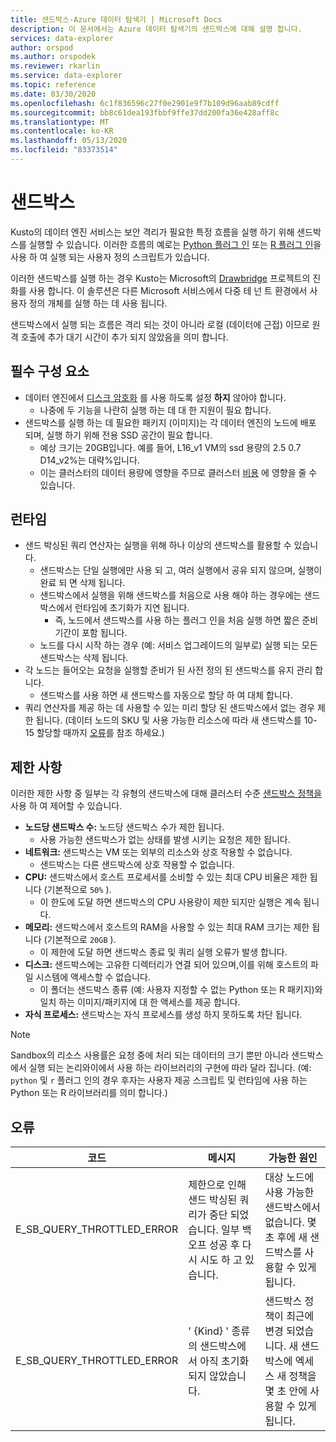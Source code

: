 ```yaml
---
title: 샌드박스-Azure 데이터 탐색기 | Microsoft Docs
description: 이 문서에서는 Azure 데이터 탐색기의 샌드박스에 대해 설명 합니다.
services: data-explorer
author: orspod
ms.author: orspodek
ms.reviewer: rkarlin
ms.service: data-explorer
ms.topic: reference
ms.date: 03/30/2020
ms.openlocfilehash: 6c1f836596c27f0e2901e9f7b109d96aab89cdff
ms.sourcegitcommit: bb8c61dea193fbbf9ffe37dd200fa36e428aff8c
ms.translationtype: MT
ms.contentlocale: ko-KR
ms.lasthandoff: 05/13/2020
ms.locfileid: "83373514"
---
```

# <a name="sandboxes"></a>샌드박스

Kusto의 데이터 엔진 서비스는 보안 격리가 필요한 특정 흐름을 실행 하기 위해 샌드박스를 실행할 수 있습니다.
이러한 흐름의 예로는 [Python 플러그 인](../query/pythonplugin.md) 또는 [R 플러그 인](../query/rplugin.md)을 사용 하 여 실행 되는 사용자 정의 스크립트가 있습니다.

이러한 샌드박스를 실행 하는 경우 Kusto는 Microsoft의 [Drawbridge](https://www.microsoft.com/research/project/drawbridge/) 프로젝트의 진화를 사용 합니다. 이 솔루션은 다른 Microsoft 서비스에서 다중 테 넌 트 환경에서 사용자 정의 개체를 실행 하는 데 사용 됩니다.

샌드박스에서 실행 되는 흐름은 격리 되는 것이 아니라 로컬 (데이터에 근접) 이므로 원격 호출에 추가 대기 시간이 추가 되지 않았음을 의미 합니다.

## <a name="prerequisites"></a>필수 구성 요소

* 데이터 엔진에서 [디스크 암호화](../../security.md#data-encryption) 를 사용 하도록 설정 **하지** 않아야 합니다.
  * 나중에 두 기능을 나란히 실행 하는 데 대 한 지원이 필요 합니다.
* 샌드박스를 실행 하는 데 필요한 패키지 (이미지)는 각 데이터 엔진의 노드에 배포 되며, 실행 하기 위해 전용 SSD 공간이 필요 합니다.
  * 예상 크기는 20GB입니다. 예를 들어, L16_v1 VM의 ssd 용량의 2.5 0.7 D14_v2%는 대략%입니다.
  * 이는 클러스터의 데이터 용량에 영향을 주므로 클러스터 [비용](https://azure.microsoft.com/pricing/details/data-explorer) 에 영향을 줄 수 있습니다.

## <a name="runtime"></a>런타임

* 샌드 박싱된 쿼리 연산자는 실행을 위해 하나 이상의 샌드박스를 활용할 수 있습니다.
  * 샌드박스는 단일 실행에만 사용 되 고, 여러 실행에서 공유 되지 않으며, 실행이 완료 되 면 삭제 됩니다.
  * 샌드박스에서 실행을 위해 샌드박스를 처음으로 사용 해야 하는 경우에는 샌드박스에서 런타임에 초기화가 지연 됩니다.
    * 즉, 노드에서 샌드박스를 사용 하는 플러그 인을 처음 실행 하면 짧은 준비 기간이 포함 됩니다.
  * 노드를 다시 시작 하는 경우 (예: 서비스 업그레이드의 일부로) 실행 되는 모든 샌드박스는 삭제 됩니다.
* 각 노드는 들어오는 요청을 실행할 준비가 된 사전 정의 된 샌드박스를 유지 관리 합니다.
  * 샌드박스를 사용 하면 새 샌드박스를 자동으로 할당 하 여 대체 합니다.
* 쿼리 연산자를 제공 하는 데 사용할 수 있는 미리 할당 된 샌드박스에서 없는 경우 제한 됩니다.
  (데이터 노드의 SKU 및 사용 가능한 리소스에 따라 새 샌드박스를 10-15 할당할 때까지 [오류](#errors)를 참조 하세요.)

## <a name="limitations"></a>제한 사항

이러한 제한 사항 중 일부는 각 유형의 샌드박스에 대해 클러스터 수준 [샌드박스 정책을](../management/sandboxpolicy.md)사용 하 여 제어할 수 있습니다.

* **노드당 샌드박스 수:** 노드당 샌드박스 수가 제한 됩니다.
  * 사용 가능한 샌드박스가 없는 상태를 발생 시키는 요청은 제한 됩니다.
* **네트워크:** 샌드박스는 VM 또는 외부의 리소스와 상호 작용할 수 없습니다.
  * 샌드박스는 다른 샌드박스에 상호 작용할 수 없습니다.
* **CPU:** 샌드박스에서 호스트 프로세서를 소비할 수 있는 최대 CPU 비율은 제한 됩니다 (기본적으로 `50%` ).
  * 이 한도에 도달 하면 샌드박스의 CPU 사용량이 제한 되지만 실행은 계속 됩니다.
* **메모리:** 샌드박스에서 호스트의 RAM을 사용할 수 있는 최대 RAM 크기는 제한 됩니다 (기본적으로 `20GB` ).
  * 이 제한에 도달 하면 샌드박스 종료 및 쿼리 실행 오류가 발생 합니다.
* **디스크:** 샌드박스에는 고유한 디렉터리가 연결 되어 있으며,이를 위해 호스트의 파일 시스템에 액세스할 수 없습니다.
  * 이 폴더는 샌드박스 종류 (예: 사용자 지정할 수 없는 Python 또는 R 패키지)와 일치 하는 이미지/패키지에 대 한 액세스를 제공 합니다.
* **자식 프로세스:** 샌드박스는 자식 프로세스를 생성 하지 못하도록 차단 됩니다.

> [!NOTE]
> Sandbox의 리소스 사용률은 요청 중에 처리 되는 데이터의 크기 뿐만 아니라 샌드박스에서 실행 되는 논리와이에서 사용 하는 라이브러리의 구현에 따라 달라 집니다.
> (예: `python` 및 `r` 플러그 인의 경우 후자는 사용자 제공 스크립트 및 런타임에 사용 하는 Python 또는 R 라이브러리를 의미 합니다.)

## <a name="errors"></a>오류

|코드                      |메시지                                                                                        |가능한 원인                                                                                                    |
|--------------------------|-----------------------------------------------------------------------------------------------|--------------------------------------------------------------------------------------------------------------------|
|E_SB_QUERY_THROTTLED_ERROR|제한으로 인해 샌드 박싱된 쿼리가 중단 되었습니다. 일부 백오프 성공 후 다시 시도 하 고 있습니다.   |대상 노드에 사용 가능한 샌드박스에서 없습니다. 몇 초 후에 새 샌드박스를 사용할 수 있게 됩니다.         |
|E_SB_QUERY_THROTTLED_ERROR|' {Kind} ' 종류의 샌드박스에서 아직 초기화 되지 않았습니다.                                       |샌드박스 정책이 최근에 변경 되었습니다. 새 샌드박스에 엑세스 새 정책을 몇 초 안에 사용할 수 있게 됩니다.|
